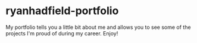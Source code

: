 # ryanhadfield-portfolio
My portfolio tells you a little bit about me and allows you to see some of the projects I'm proud of during my career.  Enjoy!
